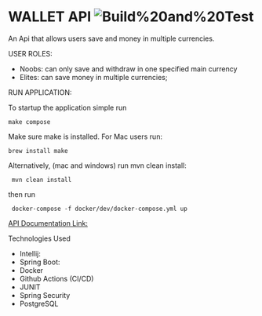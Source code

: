 # WALLET API ![Build%20and%20Test](https://github.com/oselesley/wallet-api/workflows/Build%20and%20Test/badge.svg)
 An Api that allows users save and  money in multiple currencies.
 
 USER ROLES: 
 - Noobs: can only save and withdraw in one specified main currency
 - Elites:  can save money in multiple currencies;
 
 
 RUN APPLICATION:
    
   To startup the application simple run
    
    make compose 
    
   Make sure make is installed. For Mac users run:
    
    brew install make
    
   Alternatively, (mac and windows) run mvn clean install:
        
     mvn clean install
   then run
   
     docker-compose -f docker/dev/docker-compose.yml up
    
    
 



[API Documentation Link:](https://drive.google.com/file/d/13ChLu77hxg16cNmPSJWdy_o-TUrEyK50/view?usp=sharing)

Technologies Used
* Intellij: 
* Spring Boot:
* Docker
* Github Actions (CI/CD)
* JUNIT
* Spring Security
* PostgreSQL 
